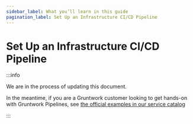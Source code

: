 ```yaml
---
sidebar_label: What you’ll learn in this guide
pagination_label: Set Up an Infrastructure CI/CD Pipeline
---
```


# Set Up an Infrastructure CI/CD Pipeline

:::info

We are in the process of updating this document. 

In the meantime, if you are a Gruntwork customer looking to get hands-on with Gruntwork Pipelines, see [the official examples in our service catalog](https://github.com/gruntwork-io/terraform-aws-service-catalog/tree/master/examples/for-learning-and-testing/gruntwork-pipelines)

:::

